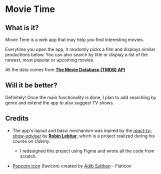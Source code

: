 # Movie Time

## What is it?

Movie Time is a web app that may help you find interesting movies.

Everytime you open the app, it randomly picks a film and displays similar productions below.
You can also search by title or display a list of the newest, most popular or upcoming movies.

All the data comes from [**The Movie Database (TMDB) API**](https://developer.themoviedb.org/docs)

## Will it be better?

Definitely! Once the main functionality is done, I plan to add searching by genre and extend the app to also suggest TV shows.

## Credits

- The app's layout and basic mechanism was inpired by the [_react-tv-show-adviser_](https://github.com/codiku/react-tv-show-adviser) by [**Robin Lebhar**](https://github.com/codiku), which is a project realized during his course on _Udemy_.

  - I redesigned this project using Figma and wrote all the code from scratch.

- [Popcorn icon](https://www.flaticon.com/free-icons/popcorn) (favicon) created by [Adib Sulthon](https://www.flaticon.com/authors/adib-sulthon) - Flaticon</a>
